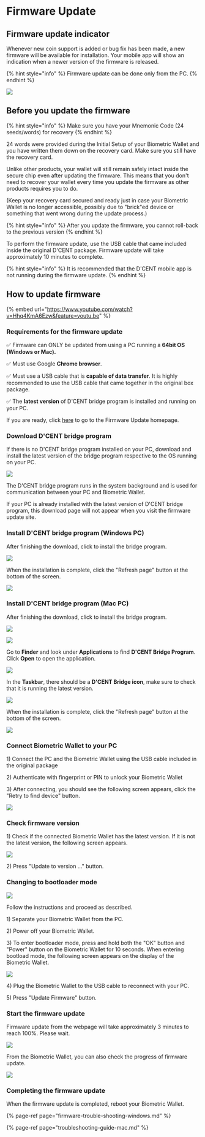 # Firmware Update

## Firmware update indicator

Whenever new coin support is added or bug fix has been made, a new firmware will be available for installation. Your mobile app will show an indication when a newer version of the firmware is released.

{% hint style="info" %}
Firmware update can be done only from the PC.
{% endhint %}

![](../../.gitbook/assets/image%20%28201%29.png)

## Before you update the firmware

{% hint style="info" %}
Make sure you have your Mnemonic Code \(24 seeds/words\) for recovery
{% endhint %}

24 words were provided during the Initial Setup of your Biometric Wallet and you have written them down on the recovery card. Make sure you still have the recovery card.   
  
Unlike other products, your wallet will still remain safely intact inside the secure chip even after updating the firmware. This means that you don't need to recover your wallet every time you update the firmware as other products requires you to do.   
  
\(Keep your recovery card secured and ready just in case your Biometric Wallet is no longer accessible, possibly due to "brick"ed device or something that went wrong during the update process.\)   

{% hint style="info" %}
After you update the firmware, you cannot roll-back to the previous version
{% endhint %}

To perform the firmware update, use the USB cable that came included inside the original D'CENT package. Firmware update will take approximately 10 minutes to complete. 

{% hint style="info" %}
It is recommended that the D'CENT mobile app is not running during the firmware update.
{% endhint %}

## How to update firmware

{% embed url="https://www.youtube.com/watch?v=Hhq4KmA6Ezw&feature=youtu.be" %}

### Requirements for the firmware update

✅ Firmware can ONLY be updated from using a PC running a **64bit OS \(Windows or Mac\).**

✅ Must use Google **Chrome browser**.

✅ Must use a USB cable that is **capable of data transfer**. It is highly recommended to use the USB cable that came together in the original box package.

✅ The **latest version** of D'CENT bridge program is installed and running on your PC.

If you are ready, click [here](https://fwu.dcentwallet.com/) to go to the Firmware Update homepage.

### Download D'CENT bridge program

If there is no D'CENT bridge program installed on your PC, download and install the latest version of the bridge program respective to the OS running on your PC.

![](../../.gitbook/assets/image%20%28147%29.png)

The D'CENT bridge program runs in the system background and is used for communication between your PC and Biometric Wallet.

If your PC is already installed with the latest version of D'CENT bridge program, this download page will not appear when you visit the firmware update site.

### Install D'CENT bridge program \(Windows PC\)

After finishing the download, click to install the bridge program.

![](../../.gitbook/assets/fw02.png)

When the installation is complete, click the "Refresh page" button at the bottom of the screen.

![](../../.gitbook/assets/image%20%2854%29.png)

### Install D'CENT bridge program \(Mac PC\)

After finishing the download, click to install the bridge program.

![](../../.gitbook/assets/mac01.png)

![](../../.gitbook/assets/mac02.png)

Go to **Finder** and look under **Applications** to find **D'CENT Bridge Program**. Click **Open** to open the application.

![](../../.gitbook/assets/mac03.png)

In the **Taskbar**, there should be a **D'CENT Bridge icon**, make sure to check that it is running the latest version.

![](../../.gitbook/assets/mac04.png)

 When the installation is complete, click the "Refresh page" button at the bottom of the screen.

![](../../.gitbook/assets/image%20%2854%29.png)

### Connect Biometric Wallet to your PC

1\) Connect the PC and the Biometric Wallet using the USB cable included in the original package

2\) Authenticate with fingerprint or PIN to unlock your Biometric Wallet

3\) After connecting, you should see the following screen appears, click the "Retry to find device" button.

![](../../.gitbook/assets/image%20%28186%29.png)

### Check firmware version

1\) Check if the connected Biometric Wallet has the latest version. If it is not the latest version, the following screen appears.

![](../../.gitbook/assets/image%20%28114%29.png)

2\) Press "Update to version ..." button.

### Changing to bootloader mode

![](../../.gitbook/assets/image%20%2864%29.png)

Follow the instructions and proceed as described.

1\) Separate your Biometric Wallet from the PC.

2\) Power off your Biometric Wallet.

3\) To enter bootloader mode, press and hold both the "OK" button and "Power" button on the Biometric Wallet for 10 seconds. When entering bootload mode, the following screen appears on the display of the Biometric Wallet.

![](../../.gitbook/assets/image%20%2818%29.png)

4\) Plug the Biometric Wallet to the USB cable to reconnect with your PC.

5\) Press "Update Firmware" button.

### Start the firmware update

Firmware update from the webpage will take approximately 3 minutes to reach 100%. Please wait. 

![](../../.gitbook/assets/image%20%2810%29.png)

From the Biometric Wallet, you can also check the progress of firmware update.

![](../../.gitbook/assets/image%20%28179%29.png)

### Completing the firmware update

When the firmware update is completed, reboot your Biometric Wallet.

{% page-ref page="firmware-trouble-shooting-windows.md" %}

{% page-ref page="troubleshooting-guide-mac.md" %}



